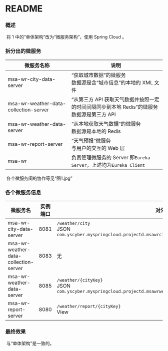 # README



### 概述

​	将 1 中的“单体架构”改为“微服务架构”，使用 Spring Cloud 。



### 拆分出的微服务

| 微服务名称                            | 说明                                                         |
| ------------------------------------- | ------------------------------------------------------------ |
| msa-wr-city-data-server               | “获取城市数据”的微服务<br/>数据源是含“城市信息”的本地的 XML 文件 |
| msa-wr-weather-data-collection-server | “从第三方 API 获取天气数据并按照一定的时间间隔同步到本地 Redis”的微服务<br/>数据源是第三方 API |
| msa-wr-weather-data-server            | “从本地获取天气数据”的微服务<br/>数据源是本地的 Redis        |
| msa-wr-report-server                  | “天气预报”微服务<br/>与用户的交互的 Web 层                   |
| msa-wr                                | 负责管理微服务的 Server 即`Eureka Server`，上述均为`Eureka Client` |

​	各个微服务间的协作等见“图1.jpg”



### 各个微服务信息

| 微服务名                              | 实例端口 | 对外接口                                                     |
| ------------------------------------- | -------- | ------------------------------------------------------------ |
| msa-wr-city-data-server               | 8081     | `/weather/city`<br/>JSON<br/>`com.yscyber.myspringcloud.projectd.msawrcitydataserver.pojo.JsonDataObject` |
| msa-wr-weather-data-collection-server | 8083     | 无                                                           |
| msa-wr-weather-data-server            | 8085     | `/weather/{cityKey}`<br/>JSON<br/>`com.yscyber.myspringcloud.projectd.msawrweatherdataserver.pojo.json.WeatherJsonObject` |
| msa-wr-report-server                  | 8080     | `/weather/report/{cityKey}`<br/>View                         |



### 最终效果

​	与“单体架构”是一致的。